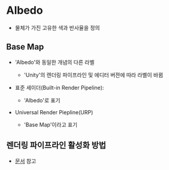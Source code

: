 # Albedo

- 물체가 가진 고유한 색과 반사율을 정의

## Base Map

- 'Albedo'와 동일한 개념의 다른 라벨
    - 'Unity'의 렌더링 파이프라인 및 에디터 버젼에 따라 라벨이 바뀜

- 표준 세이더(Built-in Render Pipeline):
    - 'Albedo'로 표기
- Universal Render Piepline(URP)
    - 'Base Map'이라고 표기

## 렌더링 파이프라인 활성화 방법

- [문서](https://www.notion.so/Unity-Rendering-Piplines-1f1367f47c1180f79dd8e47b4331a9eb?pvs=4) 참고
